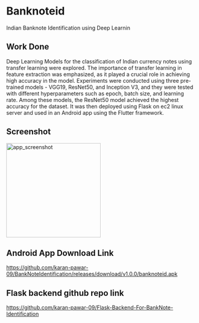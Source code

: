 # Banknoteid

Indian Banknote Identification using Deep Learnin

## Work Done

Deep Learning Models for the classification of Indian currency notes using transfer learning were explored. The importance of transfer learning in feature extraction was emphasized, as it played a crucial role in achieving high accuracy in the model. Experiments were conducted using three pre-trained models - VGG19, ResNet50, and Inception V3, and they were tested with different hyperparameters such as epoch, batch size, and learning rate. Among these models, the ResNet50 model achieved the highest accuracy for the dataset. It was then deployed using Flask on ec2 linux server and used in an Android app using the Flutter framework.

## Screenshot
<img width="250" alt="app_screenshot" src="https://github.com/karan-pawar-09/BankNoteIdentification/assets/70064211/5af0dce5-cd2d-4fcf-8a39-18042ec202d2">

## Android App Download Link
https://github.com/karan-pawar-09/BankNoteIdentification/releases/download/v1.0.0/banknoteid.apk

## Flask backend github repo link
https://github.com/karan-pawar-09/Flask-Backend-For-BankNote-Identification
